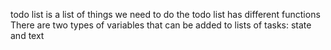 
todo list is a list of things we need to do
the todo list has different functions
There are two types of variables that can be added to lists of tasks: state and text

